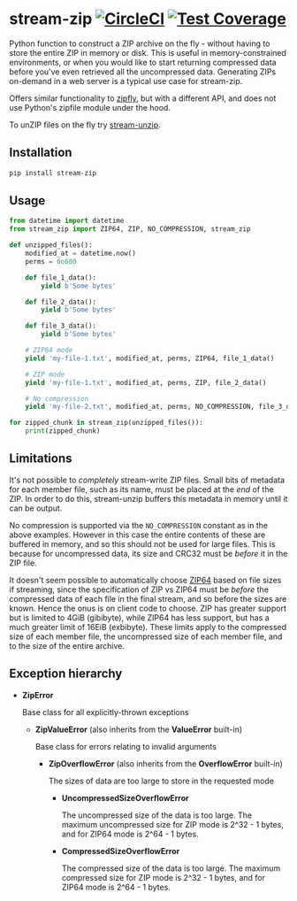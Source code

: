 # stream-zip [![CircleCI](https://circleci.com/gh/uktrade/stream-zip.svg?style=shield)](https://circleci.com/gh/uktrade/stream-zip) [![Test Coverage](https://api.codeclimate.com/v1/badges/80442ee55a1276e83b44/test_coverage)](https://codeclimate.com/github/uktrade/stream-zip/test_coverage)

Python function to construct a ZIP archive on the fly - without having to store the entire ZIP in memory or disk. This is useful in memory-constrained environments, or when you would like to start returning compressed data before you've even retrieved all the uncompressed data. Generating ZIPs on-demand in a web server is a typical use case for stream-zip.

Offers similar functionality to [zipfly](https://github.com/BuzonIO/zipfly), but with a different API, and does not use Python's zipfile module under the hood.

To unZIP files on the fly try [stream-unzip](https://github.com/uktrade/stream-unzip).


## Installation

```bash
pip install stream-zip
```


## Usage

```python
from datetime import datetime
from stream_zip import ZIP64, ZIP, NO_COMPRESSION, stream_zip

def unzipped_files():
    modified_at = datetime.now()
    perms = 0o600

    def file_1_data():
        yield b'Some bytes'

    def file_2_data():
        yield b'Some bytes'

    def file_3_data():
        yield b'Some bytes'

    # ZIP64 mode
    yield 'my-file-1.txt', modified_at, perms, ZIP64, file_1_data()

    # ZIP mode
    yield 'my-file-1.txt', modified_at, perms, ZIP, file_2_data()

    # No compression
    yield 'my-file-2.txt', modified_at, perms, NO_COMPRESSION, file_3_data()

for zipped_chunk in stream_zip(unzipped_files()):
    print(zipped_chunk)
```


## Limitations

It's not possible to _completely_ stream-write ZIP files. Small bits of metadata for each member file, such as its name, must be placed at the _end_ of the ZIP. In order to do this, stream-unzip buffers this metadata in memory until it can be output.

No compression is supported via the `NO_COMPRESSION` constant as in the above examples. However in this case the entire contents of these are buffered in memory, and so this should not be used for large files. This is because for uncompressed data, its size and CRC32 must be _before_ it in the ZIP file.

It doesn't seem possible to automatically choose [ZIP64](https://en.wikipedia.org/wiki/ZIP_(file_format)#ZIP64) based on file sizes if streaming, since the specification of ZIP vs ZIP64 must be _before_ the compressed data of each file in the final stream, and so before the sizes are known. Hence the onus is on client code to choose. ZIP has greater support but is limited to 4GiB (gibibyte), while ZIP64 has less support, but has a much greater limit of 16EiB (exbibyte). These limits apply to the compressed size of each member file, the uncompressed size of each member file, and to the size of the entire archive.


## Exception hierarchy

  - **ZipError**

    Base class for all explicitly-thrown exceptions

    - **ZipValueError** (also inherits from the **ValueError** built-in)

      Base class for errors relating to invalid arguments

      - **ZipOverflowError** (also inherits from the **OverflowError** built-in)

        The sizes of data are too large to store in the requested mode

        - **UncompressedSizeOverflowError**

          The uncompressed size of the data is too large. The maximum uncompressed size for ZIP mode is 2^32 - 1 bytes, and for ZIP64 mode is 2^64 - 1 bytes.

        - **CompressedSizeOverflowError**

          The compressed size of the data is too large. The maximum compressed size for ZIP mode is 2^32 - 1 bytes, and for ZIP64 mode is 2^64 - 1 bytes.
